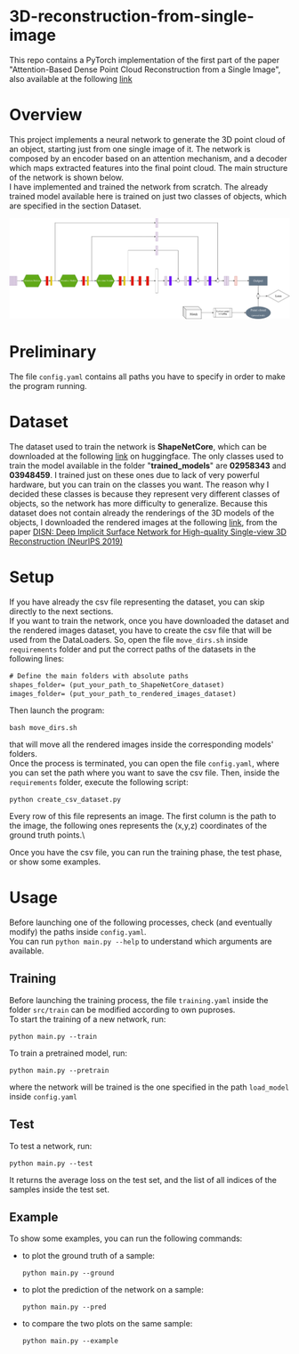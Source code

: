 # 3D-reconstruction-from-single-image
This repo contains a PyTorch implementation of the first part of the paper "Attention-Based Dense Point Cloud Reconstruction from a Single Image", also available at the following [link](https://github.com/VIM-Lab/AttentionDPCR.git)

# Overview
This project implements a neural network to generate the 3D point cloud of an object, starting just from one single image of it. The network is composed by an encoder based on an attention mechanism, and a decoder which maps extracted features into the final point cloud. The main structure of the network is shown below. \
I have implemented and trained the network from scratch. The already trained model available here is trained on just two classes of objects, which are specified in the section Dataset.

![alt text](https://github.com/FlavioFoxes/3D-reconstruction-from-single-image/blob/main/net.png)
# Preliminary
The file `config.yaml` contains all paths you have to specify in order to make the program running.

# Dataset
The dataset used to train the network is **ShapeNetCore**, which can be downloaded at the following [link](https://huggingface.co/datasets/ShapeNet/ShapeNetCore) on huggingface. The only classes used to train the model available in the folder "**trained_models**" are **02958343** and **03948459**. I trained just on these ones due to lack of very powerful hardware, but you can train on the classes you want. The reason why I decided these classes is because they represent very different classes of objects, so the network has more difficulty to generalize. Because this dataset does not contain already the renderings of the 3D models of the objects, I downloaded the rendered images at the following [link](https://github.com/Xharlie/ShapenetRender_more_variation.git), from the paper [DISN: Deep Implicit Surface Network for High-quality Single-view 3D Reconstruction (NeurIPS 2019)](https://proceedings.neurips.cc/paper_files/paper/2019/file/39059724f73a9969845dfe4146c5660e-Paper.pdf)

# Setup
If you have already the csv file representing the dataset, you can skip directly to the next sections. \
If you want to train the network, once you have downloaded the dataset and the rendered images dataset, you have to create the csv file that will be used from the DataLoaders. So, open the file `move_dirs.sh` inside `requirements` folder and put the correct paths of the datasets in the following lines:
```
# Define the main folders with absolute paths
shapes_folder= (put_your_path_to_ShapeNetCore_dataset)
images_folder= (put_your_path_to_rendered_images_dataset)
```
Then launch the program:
```
bash move_dirs.sh
```
that will move all the rendered images inside the corresponding models' folders. \
Once the process is terminated, you can open the file `config.yaml`, where you can set the path where you want to save the csv file. Then, inside the `requirements` folder, execute the following script:
```
python create_csv_dataset.py
```
Every row of this file represents an image. The first column is the path to the image, the following ones represents the (x,y,z) coordinates of the ground truth points.\

Once you have the csv file, you can run the training phase, the test phase, or show some examples.

# Usage
Before launching one of the following processes, check (and eventually modify) the paths inside `config.yaml`.\
You can run `python main.py --help` to understand which arguments are available.

## Training
Before launching the training process, the file `training.yaml` inside the folder `src/train` can be modified according to own puproses. \
To start the training of a new network, run:
```
python main.py --train
```
To train a pretrained model, run:
```
python main.py --pretrain
```
where the network will be trained is the one specified in the path `load_model` inside `config.yaml`

## Test
To test a network, run:
```
python main.py --test
```
It returns the average loss on the test set, and the list of all indices of the samples inside the test set.

## Example
To show some examples, you can run the following commands:
* to plot the ground truth of a sample:
  ```
  python main.py --ground
  ```
* to plot the prediction of the network on a sample:
  ```
  python main.py --pred
  ```
* to compare the two plots on the same sample:
  ```
  python main.py --example
  ```
